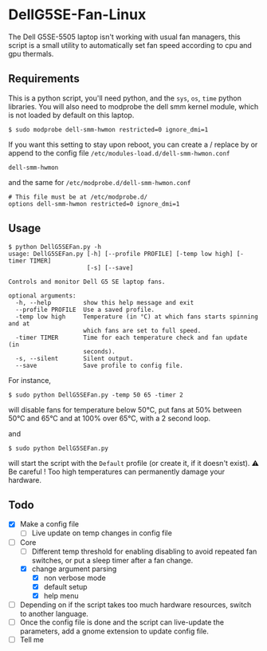 # DellG5SE-Fan-Linux
The Dell G5SE-5505 laptop isn't working with usual fan managers, this script is a small utility to automatically set fan speed according to cpu and gpu thermals.
## Requirements
This is a python script, you'll need python, and the `sys`, `os`, `time` python libraries.
You will also need to modprobe the dell smm kernel module, which is not loaded by default on this laptop.
```shell
$ sudo modprobe dell-smm-hwmon restricted=0 ignore_dmi=1
```
If you want this setting to stay upon reboot, you can create a / replace by or append to the config file  `/etc/modules-load.d/dell-smm-hwmon.conf` 
```shell
dell-smm-hwmon
```
and the same for `/etc/modprobe.d/dell-smm-hwmon.conf` 
```shell
# This file must be at /etc/modprobe.d/
options dell-smm-hwmon restricted=0 ignore_dmi=1
```
## Usage
```shell
$ python DellG5SEFan.py -h
usage: DellG5SEFan.py [-h] [--profile PROFILE] [-temp low high] [-timer TIMER]
                      [-s] [--save]

Controls and monitor Dell G5 SE laptop fans.

optional arguments:
  -h, --help         show this help message and exit
  --profile PROFILE  Use a saved profile.
  -temp low high     Temperature (in °C) at which fans starts spinning and at
                     which fans are set to full speed.
  -timer TIMER       Time for each temperature check and fan update (in
                     seconds).
  -s, --silent       Silent output.
  --save             Save profile to config file.

```
For instance, 
```shell
$ sudo python DellG5SEFan.py -temp 50 65 -timer 2
```
will disable fans for temperature below 50°C, put fans at 50% between 50°C and 65°C and at 100% over 65°C, with a 2 second loop.

and

```shell
$ sudo python DellG5SEFan.py
```
will start the script with the `Default` profile (or create it, if it doesn't exist).
:warning: Be careful ! Too high temperatures can permanently damage your hardware.

## Todo
- [x] Make a config file
  - [ ] Live update on temp changes in config file
- [ ] Core 
  - [ ] Different temp threshold for enabling disabling to avoid repeated fan switches, or put a sleep timer after a fan change.
  - [x] change argument parsing
    - [x] non verbose mode
    - [x] default setup
    - [x] help menu
- [ ] Depending on if the script takes too much hardware resources, switch to another language.
- [ ] Once the config file is done and the script can live-update the parameters, add a gnome extension to update config file.
- [ ] Tell me 
